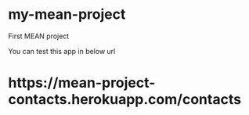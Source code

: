 # my-mean-project
First MEAN project

You can test this app in below url
<h1>
https://mean-project-contacts.herokuapp.com/contacts
</h1>
